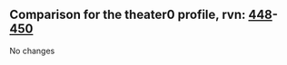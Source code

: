 ## Comparison for the theater0 profile, rvn: [448](https://github.com/PRO100KatYT/FortniteProfileRevisions/tree/main/profiles/theater0/448%20theater0.json)-[450](https://github.com/PRO100KatYT/FortniteProfileRevisions/tree/main/profiles/theater0/450%20theater0.json)

No changes
